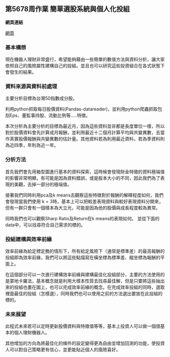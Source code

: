 ## 第5678周作業 簡單選股系統與個人化投組

**網頁連結**

[網頁](https://albertshinyfinance1.shinyapps.io/r_shiny/)



### 基本構想

現在機器人理財非常盛行，希望能夠藉由一些簡單的數值方法與資料分析，讓大家依照自己的風險屬性建構自己的投組。並且也可以研究這些投資組合在各式狀態下會發生的結果。


### 資料來源與資料前處理
主要分析目標為台灣50指數成分股。

利用python抓取每日股價資料(Pandas-datareader)，並利用python爬蟲抓取包刮Eps、董監事持股、流動比例等.....特徵。

本次分析為主要分析的目標為最近月，因為這些資料並非都是長度單位一樣，所以對於股價資料會先計算成月報酬，並利用最近十二個月計算平均與共變異數，去當作真實股價報酬與共變異數的估計量。其他資料若為則用最近資料，若為季資料則為近四季，年則為近一年。

### 分析方法
首先我們會先用箱型圖進行基本的資料探索，這時候會發現財金特徵的資料極端值的影響非常明顯，有可能是因為資料錯誤，或是股本大小的不同，因此我們為了表現的美觀，去掉一部分的極端值。

接著我們同時利用pca及k means去觀察這些特徵對於報酬的解釋程度如何，我們會發現當我們使用 k = 3時，基本上可以把較差表現資料與較好表現資料分開來，但有一群只會有一個樣本為大立光，可能是因為他的股價與成長程度較為異常。

同時我們也可以觀察Sharp Ratio及Return在k means的表現如何。
並從下面的data中，可以找尋符合自己需求的標的。

### 投組建構與效率前緣

效率前緣為給定標定務的情形下，所有給定風險下（通常是標準差）的最高報酬的投組即為效率前緣，我們可以將這些點描寫在橫坐標為標準差、縱坐標為報酬的平面上。

在這個部分可以一次進行建構效率前緣與建構最佳化投組部分，主要的方法使用的是蒙地卡羅法，基本概念就是利用大樣本性質去找尋最佳解，但是只要將這些抽出來的投組也畫在圖上，也可以完成效率前緣的概念。在完成效率投組的同時，選取裡面最佳的投組（怎樣選），同時我們也可以使用之前的方法選出要放在此投組的標的。


### 未來展望

此程式未來若可以定時更新股價資料與特徵值等等，基本上投資人可以做一個很基本的個人理財機器人。

其他增加的方向為將最佳化的條件的設定變得更為自由並增加回測的功能，使投資人可以對自己策略更有信心，並更能貼近個人的風險喜好。